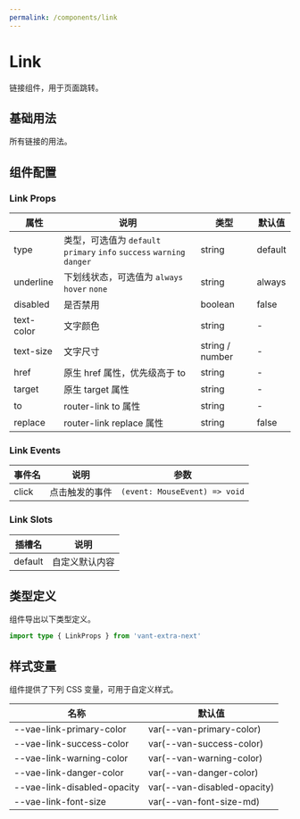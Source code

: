 ```yaml
---
permalink: /components/link
---
```


# Link

链接组件，用于页面跳转。

## 基础用法

所有链接的用法。

<demo src="./__demos__/basic.vue"></demo>

## 组件配置

### Link Props

| 属性       | 说明                                                                   | 类型            | 默认值  |
| ---------- | ---------------------------------------------------------------------- | --------------- | ------- |
| type       | 类型，可选值为 `default` `primary` `info` `success` `warning` `danger` | string          | default |
| underline  | 下划线状态，可选值为 `always` `hover` `none`                           | string          | always  |
| disabled   | 是否禁用                                                               | boolean         | false   |
| text-color | 文字颜色                                                               | string          | -       |
| text-size  | 文字尺寸                                                               | string / number | -       |
| href       | 原生 href 属性，优先级高于 to                                          | string          | -       |
| target     | 原生 target 属性                                                       | string          | -       |
| to         | router-link to 属性                                                    | string          | -       |
| replace    | router-link replace 属性                                               | string          | false   |

### Link Events

| 事件名 | 说明           | 参数                          |
| ------ | -------------- | ----------------------------- |
| click  | 点击触发的事件 | `(event: MouseEvent) => void` |

### Link Slots

| 插槽名  | 说明           |
| ------- | -------------- |
| default | 自定义默认内容 |

## 类型定义

组件导出以下类型定义。

```ts
import type { LinkProps } from 'vant-extra-next'
```

## 样式变量

组件提供了下列 CSS 变量，可用于自定义样式。

| 名称                        | 默认值                      |
| --------------------------- | --------------------------- |
| --vae-link-primary-color    | var(--van-primary-color)    |
| --vae-link-success-color    | var(--van-success-color)    |
| --vae-link-warning-color    | var(--van-warning-color)    |
| --vae-link-danger-color     | var(--van-danger-color)     |
| --vae-link-disabled-opacity | var(--van-disabled-opacity) |
| --vae-link-font-size        | var(--van-font-size-md)     |
